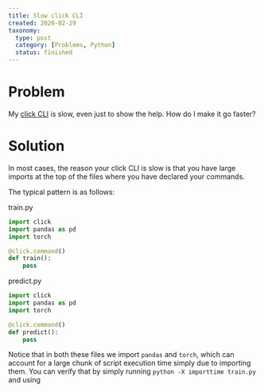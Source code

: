 ```yaml
---
title: Slow click CLI
created: 2020-02-29
taxonomy:
  type: post
  category: [Problems, Python]
  status: finished
---
```


# Problem
My [click CLI](https://click.palletsprojects.com/) is slow, even just to show the help. How do I make it go faster?

# Solution
In most cases, the reason your click CLI is slow is that you have large imports at the top of the files where you have declared your commands.

The typical pattern is as follows:

train.py
```python
import click
import pandas as pd
import torch

@click.command()
def train():
	pass
```

predict.py
```python
import click
import pandas as pd
import torch

@click.command()
def predict():
	pass
```

Notice that in both these files we import `pandas` and `torch`, which can account for a large chunk of script execution time simply due to importing them. You can verify that by simply running `python -X importtime train.py` and using
